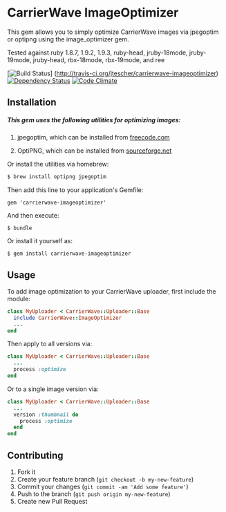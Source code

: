 # CarrierWave ImageOptimizer

This gem allows you to simply optimize CarrierWave images via jpegoptim or optipng using the image_optimizer gem.

Tested against ruby 1.8.7, 1.9.2, 1.9.3, ruby-head, jruby-18mode, jruby-19mode, jruby-head, rbx-18mode, rbx-19mode, and
ree

[![Build Status](https://secure.travis-ci.org/jtescher/carrierwave-imageoptimizer.png)]
(http://travis-ci.org/jtescher/carrierwave-imageoptimizer)
[![Dependency Status](https://gemnasium.com/jtescher/carrierwave-imageoptimizer.png)](https://gemnasium.com/jtescher/carrierwave-imageoptimizer)
[![Code Climate](https://codeclimate.com/badge.png)](https://codeclimate.com/github/jtescher/carrierwave-imageoptimizer)

## Installation

##### This gem uses the following utilities for optimizing images:

1. jpegoptim, which can be installed from [freecode.com](http://freecode.com/projects/jpegoptim)

2. OptiPNG, which can be installed from [sourceforge.net](http://optipng.sourceforge.net/)

Or install the utilities via homebrew:

```bash
$ brew install optipng jpegoptim
```

Then add this line to your application's Gemfile:

    gem 'carrierwave-imageoptimizer'

And then execute:

    $ bundle

Or install it yourself as:

    $ gem install carrierwave-imageoptimizer

## Usage

To add image optimization to your CarrierWave uploader, first include the module:

```ruby
class MyUploader < CarrierWave::Uploader::Base
  include CarrierWave::ImageOptimizer
  ...
end
```

Then apply to all versions via:

```ruby
class MyUploader < CarrierWave::Uploader::Base
  ...
  process :optimize
end
```

Or to a single image version via:

```ruby
class MyUploader < CarrierWave::Uploader::Base
  ...
  version :thumbnail do
    process :optimize
  end
end
```

## Contributing

1. Fork it
2. Create your feature branch (`git checkout -b my-new-feature`)
3. Commit your changes (`git commit -am 'Add some feature'`)
4. Push to the branch (`git push origin my-new-feature`)
5. Create new Pull Request
